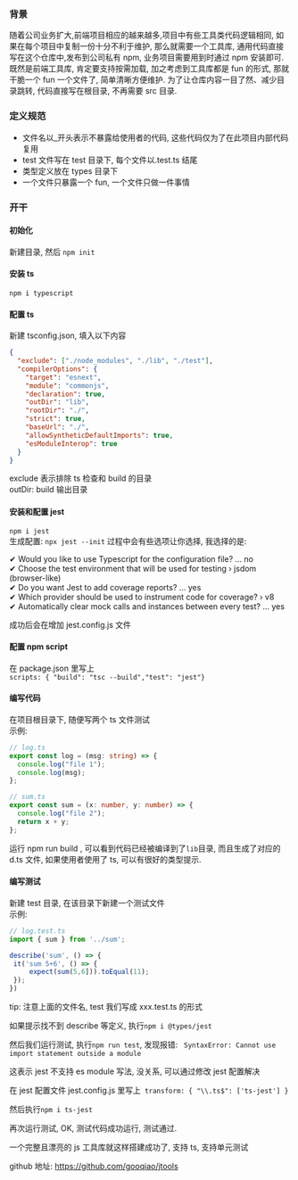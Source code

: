 ### 背景

随着公司业务扩大,前端项目相应的越来越多,项目中有些工具类代码逻辑相同, 如果在每个项目中复制一份十分不利于维护, 那么就需要一个工具库, 通用代码直接写在这个仓库中,发布到公司私有 npm, 业务项目需要用到时通过 npm 安装即可.
既然是前端工具库, 肯定要支持按需加载, 加之考虑到工具库都是 fun 的形式, 那就干脆一个 fun 一个文件了, 简单清晰方便维护. 为了让仓库内容一目了然、减少目录跳转, 代码直接写在根目录, 不再需要 src 目录.

### 定义规范

- 文件名以\_开头表示不暴露给使用者的代码, 这些代码仅为了在此项目内部代码复用
- test 文件写在 test 目录下, 每个文件以.test.ts 结尾
- 类型定义放在 types 目录下
- 一个文件只暴露一个 fun, 一个文件只做一件事情

### 开干

#### 初始化

新建目录, 然后
`npm init`

#### 安装 ts

`npm i typescript`

#### 配置 ts

新建 tsconfig.json, 填入以下内容

```json
{
  "exclude": ["./node_modules", "./lib", "./test"],
  "compilerOptions": {
    "target": "esnext",
    "module": "commonjs",
    "declaration": true,
    "outDir": "lib",
    "rootDir": "./",
    "strict": true,
    "baseUrl": "./",
    "allowSyntheticDefaultImports": true,
    "esModuleInterop": true
  }
}
```

exclude 表示排除 ts 检查和 build 的目录  
 outDir: build 输出目录

#### 安装和配置 jest

`npm i jest`  
 生成配置: `npx jest --init`
过程中会有些选项让你选择, 我选择的是:

✔ Would you like to use Typescript for the configuration file? … no  
 ✔ Choose the test environment that will be used for testing › jsdom (browser-like)  
 ✔ Do you want Jest to add coverage reports? … yes  
 ✔ Which provider should be used to instrument code for coverage? › v8  
 ✔ Automatically clear mock calls and instances between every test? … yes

成功后会在增加 jest.config.js 文件

<!-- - 安装 babel

  `npm i -D babel-jest @babel/core @babel/preset-env @babel/preset-typescript`
   安装`babel-jest`是因为 jest 需要. -->

#### 配置 npm script

在 package.json 里写上  
 `scripts: { "build": "tsc --build","test": "jest"}`

#### 编写代码

在项目根目录下, 随便写两个 ts 文件测试  
 示例:

```ts
// log.ts
export const log = (msg: string) => {
  console.log("file 1");
  console.log(msg);
};
```

```ts
// sum.ts
export const sum = (x: number, y: number) => {
  console.log("file 2");
  return x + y;
};
```

运行 npm run build , 可以看到代码已经被编译到了`lib`目录, 而且生成了对应的 d.ts 文件, 如果使用者使用了 ts, 可以有很好的类型提示.

#### 编写测试

新建 test 目录, 在该目录下新建一个测试文件  
 示例:

```ts
// log.test.ts
import { sum } from '../sum';

describe('sum', () => {
 it('sum 5+6', () => {
     expect(sum(5,6])).toEqual(11);
 });
})
```

tip: 注意上面的文件名, test 我们写成 xxx.test.ts 的形式

如果提示找不到 describe 等定义, 执行`npm i @types/jest`

然后我们运行测试, 执行`npm run test`, 发现报错: ` SyntaxError: Cannot use import statement outside a module`

这表示 jest 不支持 es module 写法, 没关系, 可以通过修改 jest 配置解决

在 jest 配置文件 jest.config.js 里写上` transform: { "\\.ts$": ['ts-jest'] }`

然后执行`npm i ts-jest`

再次运行测试, OK, 测试代码成功运行, 测试通过.

一个完整且漂亮的 js 工具库就这样搭建成功了, 支持 ts, 支持单元测试

github 地址: <https://github.com/gooqiao/jtools>
